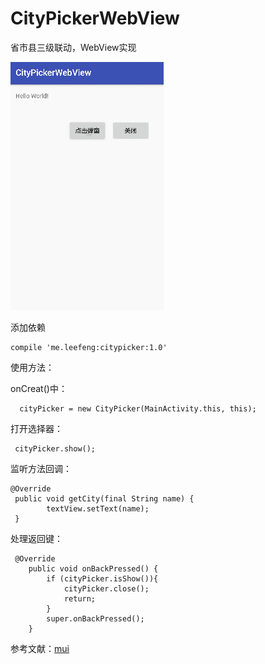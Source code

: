 # CityPickerWebView
省市县三级联动，WebView实现

<img src="./city.gif"/>

添加依赖
```
compile 'me.leefeng:citypicker:1.0'
```

使用方法：

onCreat()中：
```
  cityPicker = new CityPicker(MainActivity.this, this);

```
打开选择器：
```
 cityPicker.show();

```

监听方法回调：
```
@Override
 public void getCity(final String name) {
        textView.setText(name);
 }
```

处理返回键：
```
 @Override
    public void onBackPressed() {
        if (cityPicker.isShow()){
            cityPicker.close();
            return;
        }
        super.onBackPressed();
    }
```

 参考文献：<a href="https://github.com/dcloudio/mui/">mui</a>